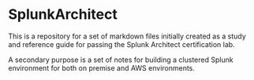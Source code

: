 # SplunkArchitect

This is a repository for a set of markdown files initially created as a study and reference guide for passing the Splunk Architect certification lab.

A secondary purpose is a set of notes for building a clustered Splunk environment for both on premise and AWS environments.



